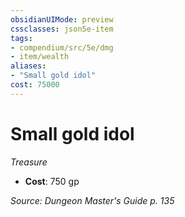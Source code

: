 ```yaml
---
obsidianUIMode: preview
cssclasses: json5e-item
tags:
- compendium/src/5e/dmg
- item/wealth
aliases: 
- "Small gold idol"
cost: 75000
---
```

# Small gold idol
*Treasure*  

- **Cost**: 750 gp

*Source: Dungeon Master's Guide p. 135*